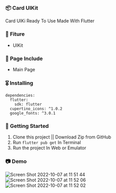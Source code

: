 ### 📦 **Card UIKit**

Card UIKi Ready To Use Made With Flutter

### 🎁 **Fiture**
- UIKit

### 📄 **Page Include**
- Main Page

### 🎖  **Installing**
```
dependencies:
  flutter:
    sdk: flutter
  cupertino_icons: ^1.0.2
  google_fonts: ^3.0.1
```

### 🚀 **Getting Started**
1. Clone this project || Download Zip from GitHub
2. Run `flutter pub get` In Terminal
3. Run the project In Web or Emulator

### 📷 **Demo**


![Screen Shot 2022-10-07 at 11 51 44](https://user-images.githubusercontent.com/68719199/194470461-05dd6d86-c8ff-4b99-8777-3ca51a31b731.png)
![Screen Shot 2022-10-07 at 11 52 06](https://user-images.githubusercontent.com/68719199/194470471-78e1600d-0667-4cf6-9c1f-a88bc8f5479e.png)
![Screen Shot 2022-10-07 at 11 52 02](https://user-images.githubusercontent.com/68719199/194470475-30cf7fce-4979-43a0-8785-827758440409.png)







    
